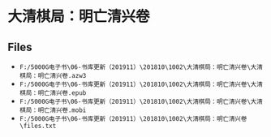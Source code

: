 # 大清棋局：明亡清兴卷

## Files

- `F:/5000G电子书\06-书库更新（201911）\201810\1002\大清棋局：明亡清兴卷\大清棋局：明亡清兴卷.azw3`
- `F:/5000G电子书\06-书库更新（201911）\201810\1002\大清棋局：明亡清兴卷\大清棋局：明亡清兴卷.epub`
- `F:/5000G电子书\06-书库更新（201911）\201810\1002\大清棋局：明亡清兴卷\大清棋局：明亡清兴卷.mobi`
- `F:/5000G电子书\06-书库更新（201911）\201810\1002\大清棋局：明亡清兴卷\files.txt`
